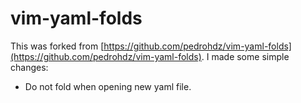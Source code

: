 # vim-yaml-folds

This was forked from [https://github.com/pedrohdz/vim-yaml-folds](https://github.com/pedrohdz/vim-yaml-folds). I made some simple changes:

- Do not fold when opening new yaml file.
